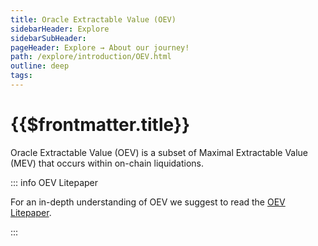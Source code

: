 ```yaml
---
title: Oracle Extractable Value (OEV)
sidebarHeader: Explore
sidebarSubHeader:
pageHeader: Explore → About our journey!
path: /explore/introduction/OEV.html
outline: deep
tags:
---
```


<PageHeader/>

<SearchHighlight/>

<FlexStartTag/>

# {{$frontmatter.title}}

Oracle Extractable Value (OEV) is a subset of Maximal Extractable Value (MEV)
that occurs within on-chain liquidations.

::: info OEV Litepaper

For an in-depth understanding of OEV we suggest to read the [OEV Litepaper]().

:::
